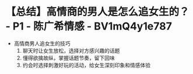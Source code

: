 # 【总结】高情商的男人是怎么追女生的？ - P1 - 陈广希情感 - BV1mQ4y1e787

-   高情商男人追女生的技巧
    1.  聊天时让女生放松，选择对方感兴趣的话题
    2.  懂得欲擒故纵，掌握话题节奏，留下回味
    3.  约会时选择刺激好玩的活动，给女生深刻印象和情感体验